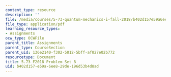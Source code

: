 ```yaml
---
content_type: resource
description: ''
file: /media/courses/5-73-quantum-mechanics-i-fall-2018/b402d157e59a6ee829de196d53b4d8ad_MIT5_73F18_PSet8.pdf
file_type: application/pdf
learning_resource_types:
- Assignments
ocw_type: OCWFile
parent_title: Assignments
parent_type: CourseSection
parent_uid: 136e2140-f302-5012-5bff-af027e02b772
resourcetype: Document
title: 5.73 F2018 Problem Set 8
uid: b402d157-e59a-6ee8-29de-196d53b4d8ad
---
```

